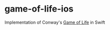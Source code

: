 # game-of-life-ios
Implementation of Conway's [Game of Life](https://en.wikipedia.org/wiki/Conway%27s_Game_of_Life) in Swift
